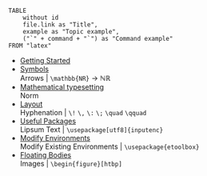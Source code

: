 
```dataview
TABLE
    without id
    file.link as "Title",
    example as "Topic example",
    ("`" + command + "`") as "Command example"
FROM "latex"
```

- [Getting Started](Getting%20started.md)    
- [Symbols](symbols.md)    
    Arrows | `\mathbb{NR}` → ℕℝ
- [Mathematical typesetting](Mathematical%20typesetting.md)    
    Norm
- [Layout](layout.md)    
    Hyphenation | `\!` `\,` `\:` `\;` `\quad` `\qquad`
- [Useful Packages](packages.md)    
    Lipsum Text | `\usepackage[utf8]{inputenc}`
- [Modify Environments](environments.md)    
    Modify Existing Environments | `\usepackage{etoolbox}`
- [Floating Bodies](Floating%20Bodies.md)    
    Images | `\begin{figure}[htbp]`

